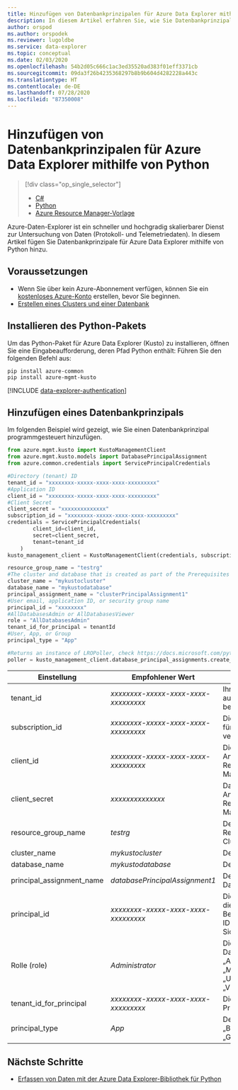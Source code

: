 ```yaml
---
title: Hinzufügen von Datenbankprinzipalen für Azure Data Explorer mithilfe von Python
description: In diesem Artikel erfahren Sie, wie Sie Datenbankprinzipale für Azure Data Explorer mithilfe von Python hinzufügen.
author: orspod
ms.author: orspodek
ms.reviewer: lugoldbe
ms.service: data-explorer
ms.topic: conceptual
ms.date: 02/03/2020
ms.openlocfilehash: 54b2d05c666c1ac3ed35520ad383f01eff3371cb
ms.sourcegitcommit: 09da3f26b4235368297b8b9b604d4282228a443c
ms.translationtype: HT
ms.contentlocale: de-DE
ms.lasthandoff: 07/28/2020
ms.locfileid: "87350008"
---
```

# <a name="add-database-principals-for-azure-data-explorer-by-using-python"></a>Hinzufügen von Datenbankprinzipalen für Azure Data Explorer mithilfe von Python

> [!div class="op_single_selector"]
> * [C#](database-principal-csharp.md)
> * [Python](database-principal-python.md)
> * [Azure Resource Manager-Vorlage](database-principal-resource-manager.md)

Azure-Daten-Explorer ist ein schneller und hochgradig skalierbarer Dienst zur Untersuchung von Daten (Protokoll- und Telemetriedaten). In diesem Artikel fügen Sie Datenbankprinzipale für Azure Data Explorer mithilfe von Python hinzu.

## <a name="prerequisites"></a>Voraussetzungen

* Wenn Sie über kein Azure-Abonnement verfügen, können Sie ein [kostenloses Azure-Konto](https://azure.microsoft.com/free/) erstellen, bevor Sie beginnen.
* [Erstellen eines Clusters und einer Datenbank](create-cluster-database-python.md)

## <a name="install-python-package"></a>Installieren des Python-Pakets

Um das Python-Paket für Azure Data Explorer (Kusto) zu installieren, öffnen Sie eine Eingabeaufforderung, deren Pfad Python enthält: Führen Sie den folgenden Befehl aus:

```
pip install azure-common
pip install azure-mgmt-kusto
```

[!INCLUDE [data-explorer-authentication](includes/data-explorer-authentication.md)]

## <a name="add-a-database-principal"></a>Hinzufügen eines Datenbankprinzipals

Im folgenden Beispiel wird gezeigt, wie Sie einen Datenbankprinzipal programmgesteuert hinzufügen.

```Python
from azure.mgmt.kusto import KustoManagementClient
from azure.mgmt.kusto.models import DatabasePrincipalAssignment
from azure.common.credentials import ServicePrincipalCredentials

#Directory (tenant) ID
tenant_id = "xxxxxxxx-xxxxx-xxxx-xxxx-xxxxxxxxx"
#Application ID
client_id = "xxxxxxxx-xxxxx-xxxx-xxxx-xxxxxxxxx"
#Client Secret
client_secret = "xxxxxxxxxxxxxx"
subscription_id = "xxxxxxxx-xxxxx-xxxx-xxxx-xxxxxxxxx"
credentials = ServicePrincipalCredentials(
        client_id=client_id,
        secret=client_secret,
        tenant=tenant_id
    )
kusto_management_client = KustoManagementClient(credentials, subscription_id)

resource_group_name = "testrg"
#The cluster and database that is created as part of the Prerequisites
cluster_name = "mykustocluster"
database_name = "mykustodatabase"
principal_assignment_name = "clusterPrincipalAssignment1"
#User email, application ID, or security group name
principal_id = "xxxxxxxx"
#AllDatabasesAdmin or AllDatabasesViewer
role = "AllDatabasesAdmin"
tenant_id_for_principal = tenantId
#User, App, or Group
principal_type = "App"

#Returns an instance of LROPoller, check https://docs.microsoft.com/python/api/msrest/msrest.polling.lropoller?view=azure-python
poller = kusto_management_client.database_principal_assignments.create_or_update(resource_group_name=resource_group_name, cluster_name=cluster_name, database_name=database_name, principal_assignment_name= principal_assignment_name, parameters=DatabasePrincipalAssignment(principal_id=principal_id, role=role, tenant_id=tenant_id_for_principal, principal_type=principal_type))
```

|**Einstellung** | **Empfohlener Wert** | **Feldbeschreibung**|
|---|---|---|
| tenant_id | *xxxxxxxx-xxxxx-xxxx-xxxx-xxxxxxxxx* | Ihre Mandanten-ID. Wird auch als Verzeichnis-ID bezeichnet.|
| subscription_id | *xxxxxxxx-xxxxx-xxxx-xxxx-xxxxxxxxx* | Die Abonnement-ID, die Sie für die Ressourcenerstellung verwenden.|
| client_id | *xxxxxxxx-xxxxx-xxxx-xxxx-xxxxxxxxx* | Die Client-ID der Anwendung, die auf Ressourcen in Ihrem Mandanten zugreifen kann.|
| client_secret | *xxxxxxxxxxxxxx* | Das Clientgeheimnis der Anwendung, die auf Ressourcen in Ihrem Mandanten zugreifen kann. |
| resource_group_name | *testrg* | Der Name der Ressourcengruppe, die Ihren Cluster enthält.|
| cluster_name | *mykustocluster* | Der Name Ihres Clusters.|
| database_name | *mykustodatabase* | Der Name Ihrer Datenbank.|
| principal_assignment_name | *databasePrincipalAssignment1* | Der Name Ihrer Datenbankprinzipalressource.|
| principal_id | *xxxxxxxx-xxxxx-xxxx-xxxx-xxxxxxxxx* | Die Prinzipal-ID. Dies kann die E-Mail-Adresse des Benutzers, die Anwendungs-ID oder der Name der Sicherheitsgruppe sein.|
| Rolle (role) | *Administrator* | Die Rolle Ihres Datenbankprinzipals, die „Admin“, „Ingestor“, „Monitor“, „Benutzer“, „UnrestrictedViewers“'oder „Viewer“ sein kann.|
| tenant_id_for_principal | *xxxxxxxx-xxxxx-xxxx-xxxx-xxxxxxxxx* | Die Mandanten-ID des Prinzipals.|
| principal_type | *App* | Der Typ des Prinzipals, der „Benutzer“, „App“ oder „Gruppe“ sein kann.|

## <a name="next-steps"></a>Nächste Schritte

* [Erfassen von Daten mit der Azure Data Explorer-Bibliothek für Python](python-ingest-data.md)
